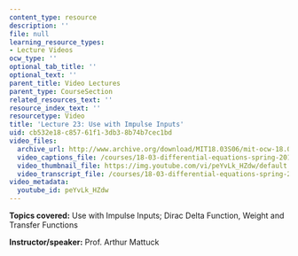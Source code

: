 ```yaml
---
content_type: resource
description: ''
file: null
learning_resource_types:
- Lecture Videos
ocw_type: ''
optional_tab_title: ''
optional_text: ''
parent_title: Video Lectures
parent_type: CourseSection
related_resources_text: ''
resource_index_text: ''
resourcetype: Video
title: 'Lecture 23: Use with Impulse Inputs'
uid: cb532e18-c857-61f1-3db3-8b74b7cec1bd
video_files:
  archive_url: http://www.archive.org/download/MIT18.03S06/mit-ocw-18.03-lec23-11apr2003-220k.mp4
  video_captions_file: /courses/18-03-differential-equations-spring-2010/127ab1937f065ac19103404cff4a9c44_peYvLk_HZdw.vtt
  video_thumbnail_file: https://img.youtube.com/vi/peYvLk_HZdw/default.jpg
  video_transcript_file: /courses/18-03-differential-equations-spring-2010/ae64dba85f10e3696fa3fc525b3030c4_peYvLk_HZdw.pdf
video_metadata:
  youtube_id: peYvLk_HZdw
---
```


**Topics covered:** Use with Impulse Inputs; Dirac Delta Function, Weight and Transfer Functions

**Instructor/speaker:** Prof. Arthur Mattuck